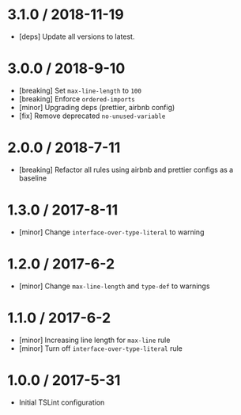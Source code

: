 3.1.0 / 2018-11-19
==================
- [deps] Update all versions to latest.

3.0.0 / 2018-9-10
=================
- [breaking] Set `max-line-length` to `100`
- [breaking] Enforce `ordered-imports`
- [minor] Upgrading deps (prettier, airbnb config)
- [fix] Remove deprecated `no-unused-variable`

2.0.0 / 2018-7-11
=================
- [breaking] Refactor all rules using airbnb and prettier configs as a baseline

1.3.0 / 2017-8-11
=================
- [minor] Change `interface-over-type-literal` to warning

1.2.0 / 2017-6-2
================
- [minor] Change `max-line-length` and `type-def` to warnings

1.1.0 / 2017-6-2
================
- [minor] Increasing line length for `max-line` rule
- [minor] Turn off `interface-over-type-literal` rule

1.0.0 / 2017-5-31
=================
- Initial TSLint configuration
